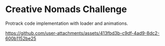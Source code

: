 # Creative Nomads Challenge

Protrack code implementation with loader and animations.

https://github.com/user-attachments/assets/413fbd3b-c9df-4ad9-8dc2-600b1152be25

